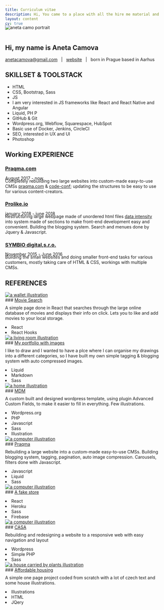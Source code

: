 ```yaml
---
title: Curriculum vitae
description: Hi, You came to a place with all the hire me material and documentation
layout: content
cv: true
---
```


<img src="/images/me.jpg" alt="aneta camo portrait" style="max-width: 1000px; margin: 0; margin-top: -32px; height: auto;">

## Hi, my name is Aneta Camova
<a href="mailto:anetacamova@gmail.com">anetacamova@gmail.com</a> &nbsp; | &nbsp; <a href="http://anetacamo.github.io">website</a> &nbsp; | &nbsp; born in Prague based in Aarhus

## SKILLSET & TOOLSTACK
+ HTML
+ CSS, Bootstrap, Sass
+ JS
+ I am very interested in JS frameworks like React and React Native and Angular
+ Liquid, PH P
+ GitHub & Git
+ Wordpress.org, Webflow, Squarespace, HubSpot
+ Basic use of Docker, Jenkins, CircleCI
+ SEO, interested in UX and UI 
+ Photoshop 

## Working EXPERIENCE
### <a href="https://www.praqma.com" target="_blank">Praqma.com</a>
<p style="margin-top:-4px; margin-bottom: -8px; font-weight: 400;">August 2017 - now</p>
Completely rebuilding two large websites into custom-made easy-to-use CMSs <a href="https://www.praqma.com" target="_blank">praqma.com</a> & <a href="https://www.code-conf.com" target="_blank">code-conf</a>; updating the structures to be easy to use for various content-creators. 

### <a href="https://www.prolike.io" target="_blank">Prolike.io</a>
<p style="margin-top:-4px; margin-bottom: -8px; font-weight: 400;">january 2018 - june 2018</p>
Restructuring large webpage made of unordered html files <a href="https://dataintensity.com/">data intensity</a> into system made of sections to make front-end development easy and convenient. Building the blogging system. Search and menues done by Jquery & Javascript.

### <a href="https://www.symbio.agency" target="_blank">SYMBIO digital,s.r.o.</a>
<p style="margin-top:-4px; margin-bottom: -8px; font-weight: 400;">November 2015 - June 2016</p>
Building the small websites and doing smaller front-end tasks for various customers, mostly taking care of HTML & CSS, workings with multiple CMSs.


## REFERENCES
<div class="box" markdown="1">
<div class="circle"><a href="/movie-search" target="_blank"><img src="/images/penezenka.png" alt="a wallet illustration"></a></div>
### <a href="/movie-search" target="_blank">Movie Search</a>
<p style="margin-top: 8px; margin-bottom: 12px;">A simple page done in React that searches through the large online database of movies and displays their info on click. Lets you to like and add movies to your local storage.</p>

<div class="tags">
  <li>React</li><li>React Hooks</li>
</div>
</div>

<div class="box" markdown="1">
<div class="circle"><a href="/" target="_blank"><img src="/images/obyvak.png" alt="a living room illustration"></a></div>
### <a href="/" target="_blank">My portfolio with images</a>
<p style="margin-top: 8px; margin-bottom: 12px;">I like to draw and I wanted to have a plce where I can organise my drawings into a different categories, so I have built my own simple tagging & blogging system with auto compressed images.</p>
<div class="tags"><li>Liquid</li><li>Markdown</li><li>Sass</li></div>
</div>  

<div class="box" markdown="1">
<div class="circle"><a href="http://www.dustojnamzda.cz" target="_blank"><img src="/images/bydleni.png" alt="a home illustration"></a></div>
### <a href="http://www.dustojnamzda.cz" target="_blank">MDM</a>
<p style="margin-top: 8px; margin-bottom: 12px;">
A custom built and designed wordpress template, using plugin Advanced Custom Fields, to make it easier to fill in everything. Few illustrations.</p>
<div class="tags"><li>Wordpress.org</li><li>PHP</li><li>Javascript</li><li>Sass</li><li>Illustration</li></div>
</div>  

<div class="box" markdown="1">
<div class="circle"><a href="http://www.praqma.com/" target="_blank"><img src="/images/laptop.png" alt="a computer illustration"></a></div>
### <a href="http://www.praqma.com/" target="_blank">Praqma</a>
<p style="margin-top: 8px; margin-bottom: 12px;">
Rebuilding a large website into a custom-made easy-to-use CMSs. Building blogging system, tagging, pagination, auto image compression. Carousels, filters done with Javascript.</p>
<div class="tags"><li>Javascript</li><li>Liquid</li><li>Sass</li></div>
</div>


<div class="box" markdown="1">
<div class="circle"><a href="https://anetacamo-store.herokuapp.com/" target="_blank"><img src="/images/laptop.png" alt="a computer illustration"></a></div>
### <a href="https://anetacamo-store.herokuapp.com/" target="_blank">A fake store</a>
<p style="margin-top: 8px; margin-bottom: 12px;">
</p>
<div class="tags"><li>React</li><li>Heroku</li><li>Sass</li><li>Firebase</li></div>
</div>

<div class="box" markdown="1">
<div class="circle"><a href="http://www.casaonline.cz/" target="_blank"><img src="/images/laptop.png" alt="a computer illustration"></a></div>
### <a href="http://www.praqma.com/" target="_blank">CASA</a>
<p style="margin-top: 8px; margin-bottom: 12px;">
Rebuilding and redesigning a website to a responsive web with easy navigation and layout</p>
<div class="tags"><li>Wordpress</li><li>Simple PHP</li><li>Sass</li></div>
</div>

<div class="box" markdown="1">
<div class="circle"><a href="http://dostupnebydleni.soc.cas.cz/" target="_blank"><img src="/images/hypoteka.png" alt="a house carried by plants illustration"></a></div>
### <a href="http://dostupnebydleni.soc.cas.cz/" target="_blank">Affordable housing</a>
<p style="margin-top: 8px; margin-bottom: 12px;">
A simple one page project coded from scratch with a lot of czech text and some house illustrations.</p>
<div class="tags"><li>Illustrations</li><li>HTML</li><li>JQery</li></div>
</div>
<div style="width: 100%; height: 40px; float: left;"></div>
